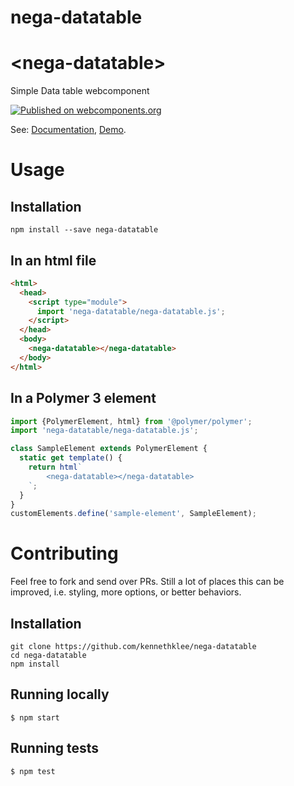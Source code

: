 # nega-datatable
# \<nega-datatable\>

Simple Data table webcomponent

[![Published on webcomponents.org](https://img.shields.io/badge/webcomponents.org-published-blue.svg)](https://www.webcomponents.org/element/kennethklee/nega-datatable)

See: [Documentation](https://www.webcomponents.org/element/nega-datatable),
  [Demo](https://kennethklee.github.io/nega-datatable/demo/).


# Usage

## Installation

```shell
npm install --save nega-datatable
```

## In an html file

```html
<html>
  <head>
    <script type="module">
      import 'nega-datatable/nega-datatable.js';
    </script>
  </head>
  <body>
    <nega-datatable></nega-datatable>
  </body>
</html>
```

## In a Polymer 3 element

```js
import {PolymerElement, html} from '@polymer/polymer';
import 'nega-datatable/nega-datatable.js';

class SampleElement extends PolymerElement {
  static get template() {
    return html`
        <nega-datatable></nega-datatable>
    `;
  }
}
customElements.define('sample-element', SampleElement);
```


# Contributing

Feel free to fork and send over PRs. Still a lot of places this can be improved, i.e. styling, more options, or better behaviors.

## Installation

```
git clone https://github.com/kennethklee/nega-datatable
cd nega-datatable
npm install
```

## Running locally

```
$ npm start
```

## Running tests

```
$ npm test
```
